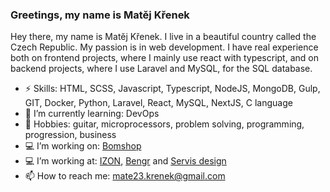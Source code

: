 ### Greetings, my name is Matěj Křenek

Hey there, my name is Matěj Křenek. I live in a beautiful country called the Czech Republic. My passion is in web development. I have real experience both on frontend projects, where I mainly use react with typescript, and on backend projects, where I use Laravel and MySQL, for the SQL database.

- ⚡ Skills: HTML, SCSS, Javascript, Typescript, NodeJS, MongoDB, Gulp, GIT, Docker, Python, Laravel, React, MySQL, NextJS, C language
- 🌱 I’m currently learning: DevOps 
- 🐴 Hobbies: guitar, microprocessors, problem solving, programming, progression, business
- 💻 I’m working on: [Bomshop](https://www.bomshop.cz/)
- 💻 I’m working at: [IZON](https://www.izon.cz/), [Bengr](https://bengr.cz/) and [Servis design](https://www.servis-design.cz/)
- 📫 How to reach me: [mate23.krenek@gmail.com](mailto:mate23.krenek@gmail.com)




